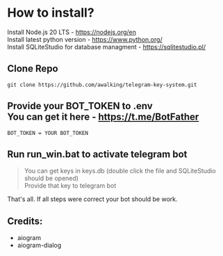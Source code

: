 # How to install?

Install Node.js 20 LTS - https://nodejs.org/en<br/>
Install latest python version - https://www.python.org/<br/>
Install SQLiteStudio for database managment - https://sqlitestudio.pl/<br/>

## Clone Repo
```
git clone https://github.com/awalking/telegram-key-system.git
```
## Provide your BOT_TOKEN to .env<br/>You can get it here - https://t.me/BotFather
```
BOT_TOKEN = YOUR BOT_TOKEN
```
## Run run_win.bat to activate telegram bot
> You can get keys in keys.db (double click the file and SQLiteStudio should be opened)<br/>Provide that key to telegram bot

That's all. If all steps were correct your bot should be work.

## Credits:
- aiogram
- aiogram-dialog
